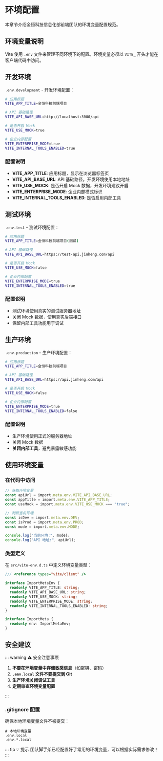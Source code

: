 # 环境配置

本章节介绍金恒科技信息化部前端团队的环境变量配置规范。

## 环境变量说明

Vite 使用 `.env` 文件来管理不同环境下的配置。环境变量必须以 `VITE_` 开头才能在客户端代码中访问。

## 开发环境

`.env.development` - 开发环境配置：

```bash
# 应用标题
VITE_APP_TITLE=金恒科技前端项目

# API 基础路径
VITE_API_BASE_URL=http://localhost:3000/api

# 是否开启 Mock
VITE_USE_MOCK=true

# 企业内部配置
VITE_ENTERPRISE_MODE=true
VITE_INTERNAL_TOOLS_ENABLED=true
```

### 配置说明

- **VITE_APP_TITLE**: 应用标题，显示在浏览器标签页
- **VITE_API_BASE_URL**: API 基础路径，开发环境使用本地地址
- **VITE_USE_MOCK**: 是否开启 Mock 数据，开发环境建议开启
- **VITE_ENTERPRISE_MODE**: 企业内部模式标识
- **VITE_INTERNAL_TOOLS_ENABLED**: 是否启用内部工具

## 测试环境

`.env.test` - 测试环境配置：

```bash
# 应用标题
VITE_APP_TITLE=金恒科技前端项目(测试)

# API 基础路径
VITE_API_BASE_URL=https://test-api.jinheng.com/api

# 是否开启 Mock
VITE_USE_MOCK=false

# 企业内部配置
VITE_ENTERPRISE_MODE=true
VITE_INTERNAL_TOOLS_ENABLED=true
```

### 配置说明

- 测试环境使用真实的测试服务器地址
- 关闭 Mock 数据，使用真实后端接口
- 保留内部工具功能用于调试

## 生产环境

`.env.production` - 生产环境配置：

```bash
# 应用标题
VITE_APP_TITLE=金恒科技前端项目

# API 基础路径
VITE_API_BASE_URL=https://api.jinheng.com/api

# 是否开启 Mock
VITE_USE_MOCK=false

# 企业内部配置
VITE_ENTERPRISE_MODE=true
VITE_INTERNAL_TOOLS_ENABLED=false
```

### 配置说明

- 生产环境使用正式的服务器地址
- 关闭 Mock 数据
- **关闭内部工具**，避免暴露敏感功能

## 使用环境变量

### 在代码中访问

```typescript
// 获取环境变量
const apiUrl = import.meta.env.VITE_API_BASE_URL;
const appTitle = import.meta.env.VITE_APP_TITLE;
const useMock = import.meta.env.VITE_USE_MOCK === "true";

// 判断当前环境
const isDev = import.meta.env.DEV;
const isProd = import.meta.env.PROD;
const mode = import.meta.env.MODE;

console.log("当前环境:", mode);
console.log("API 地址:", apiUrl);
```

### 类型定义

在 `src/vite-env.d.ts` 中定义环境变量类型：

```typescript
/// <reference types="vite/client" />

interface ImportMetaEnv {
  readonly VITE_APP_TITLE: string;
  readonly VITE_API_BASE_URL: string;
  readonly VITE_USE_MOCK: string;
  readonly VITE_ENTERPRISE_MODE: string;
  readonly VITE_INTERNAL_TOOLS_ENABLED: string;
}

interface ImportMeta {
  readonly env: ImportMetaEnv;
}
```

## 安全建议

::: warning ⚠️ 安全注意事项

1. **不要在环境变量中存储敏感信息**（如密钥、密码）
2. **`.env.local` 文件不要提交到 Git**
3. **生产环境关闭调试工具**
4. **定期审查环境变量配置**

:::

### .gitignore 配置

确保本地环境变量文件不被提交：

```gitignore
# 本地环境变量
.env.local
.env.*.local
```

::: tip 💡 提示
团队脚手架已经配置好了常用的环境变量，可以根据实际需求修改！
:::
